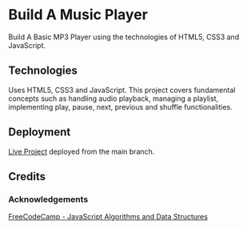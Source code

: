 # Build A Music Player

Build A Basic MP3 Player using the technologies of HTML5, CSS3 and JavaScript.

## Technologies

Uses HTML5, CSS3 and JavaScript.  This project covers fundamental concepts such as handling audio playback, managing a playlist, implementing play, pause, next, previous and shuffle functionalities.

## Deployment

[Live Project](https://derektypist.github.io/build-a-music-player/) deployed from the main branch.

## Credits

### Acknowledgements

[FreeCodeCamp - JavaScript Algorithms and Data Structures](https://www.freecodecamp.org/learn/javascript-algorithms-and-data-structures-v8/)
